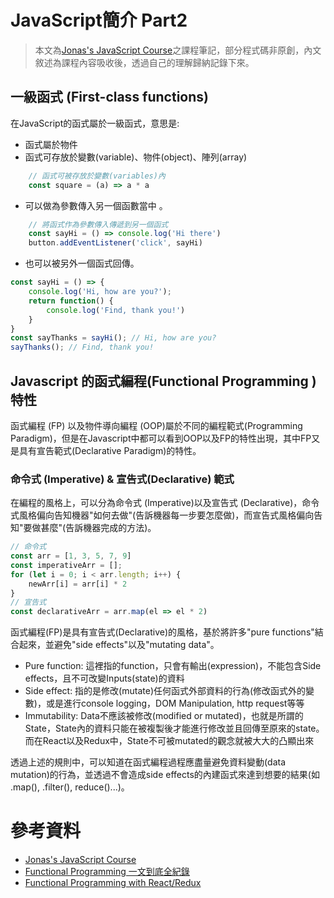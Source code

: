 # JavaScript簡介 Part2

> 本文為[Jonas's JavaScript Course](https://www.udemy.com/course/the-complete-javascript-course/)之課程筆記，部分程式碼非原創，內文敘述為課程內容吸收後，透過自己的理解歸納記錄下來。

## 一級函式 (First-class functions)

在JavaScript的函式屬於一級函式，意思是:

* 函式屬於物件
* 函式可存放於變數(variable)、物件(object)、陣列(array) 

``` js
    // 函式可被存放於變數(variables)內
    const square = (a) => a * a
```

* 可以做為參數傳入另一個函數當中 。

``` js
    // 將函式作為參數傳入傳遞到另一個函式
    const sayHi = () => console.log('Hi there')
    button.addEventListener('click', sayHi)
```

* 也可以被另外一個函式回傳。

``` js
const sayHi = () => {
    console.log('Hi, how are you?');
    return function() {
        console.log('Find, thank you!')
    }
}
const sayThanks = sayHi(); // Hi, how are you?
sayThanks(); // Find, thank you!
```

## Javascript 的函式編程(Functional Programming )特性

函式編程 (FP) 以及物件導向編程 (OOP)屬於不同的編程範式(Programming Paradigm)，但是在Javascript中都可以看到OOP以及FP的特性出現，其中FP又是具有宣告範式(Declarative Paradigm)的特性。

### 命令式 (Imperative) & 宣告式(Declarative) 範式

在編程的風格上，可以分為命令式 (Imperative)以及宣告式 (Declarative)，命令式風格偏向告知機器"如何去做"(告訴機器每一步要怎麼做)，而宣告式風格偏向告知"要做甚麼"(告訴機器完成的方法)。

``` js
// 命令式
const arr = [1, 3, 5, 7, 9]
const imperativeArr = [];
for (let i = 0; i < arr.length; i++) {
    newArr[i] = arr[i] * 2
}
// 宣告式 
const declarativeArr = arr.map(el => el * 2)
```

函式編程(FP)是具有宣告式(Declarative)的風格，基於將許多"pure functions"結合起來，並避免"side effects"以及"mutating data"。

* Pure function: 這裡指的function，只會有輸出(expression)，不能包含Side effects，且不可改變Inputs(state)的資料
* Side effect: 指的是修改(mutate)任何函式外部資料的行為(修改函式外的變數)，或是進行console logging，DOM Manipulation, http request等等
* Immutability: Data不應該被修改(modified or mutated)，也就是所謂的State，State內的資料只能在被複製後才能進行修改並且回傳至原來的state。而在React以及Redux中，State不可被mutated的觀念就被大大的凸顯出來

透過上述的規則中，可以知道在函式編程過程應盡量避免資料變動(data mutation)的行為，並透過不會造成side effects的內建函式來達到想要的結果(如 .map(), .filter(), reduce()...)。



# 參考資料
* [Jonas's JavaScript Course](https://www.udemy.com/course/the-complete-javascript-course/)
* [Functional Programming 一文到底全紀錄]()
* [Functional Programming with React/Redux]()
